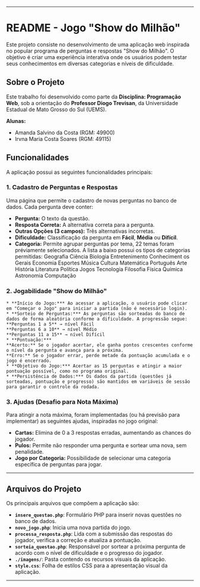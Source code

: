 -----

# README - Jogo "Show do Milhão"

Este projeto consiste no desenvolvimento de uma aplicação web inspirada no popular programa de perguntas e respostas "Show do Milhão". O objetivo é criar uma experiência interativa onde os usuários podem testar seus conhecimentos em diversas categorias e níveis de dificuldade.

## Sobre o Projeto

Este trabalho foi desenvolvido como parte da **Disciplina: Programação Web**, sob a orientação do **Professor Diogo Trevisan**, da Universidade Estadual de Mato Grosso do Sul (UEMS).

**Alunas:**

  * Amanda Salvino da Costa (RGM: 49900)
  * Irvna Maria Costa Soares (RGM: 49115)

## Funcionalidades

A aplicação possui as seguintes funcionalidades principais:

### 1\. Cadastro de Perguntas e Respostas

Uma página que permite o cadastro de novas perguntas no banco de dados. Cada pergunta deve conter:

  * **Pergunta:** O texto da questão.
  * **Resposta Correta:** A alternativa correta para a pergunta.
  * **Outras Opções (3 campos):** Três alternativas incorretas.
  * **Dificuldade:** Classificação da pergunta em **Fácil**, **Média** ou **Difícil**.
  * **Categoria:** Permite agrupar perguntas por tema, 22 temas foram préviamente selecionados. A lista a baixo possui os tipos de categorias permitidas:
      Geografia
      Ciência
      Biologia
      Entretenimento
      Conheciment os Gerais
      Economia
      Esportes
      Música
      Cultura
      Matemática
      Português
      Arte
      História
      Literatura
      Política
      Jogos
      Tecnologia
      Filosofia
      Física
      Química
      Astronomia
      Computação
  

### 2\. Jogabilidade "Show do Milhão"

    * **Início do Jogo:*** Ao acessar a aplicação, o usuário pode clicar em "Começar o Jogo" para iniciar a partida (não é necessário login).
    * **Sorteio de Perguntas:*** As perguntas são sorteadas do banco de dados de forma aleatória conforme a dificuldade. A progressão segue:
    **Perguntas 1 a 5** → nível Fácil
    **Perguntas 6 a 10** → nível Médio
    **Perguntas 11 a 15** → nível Difícil
    * **Pontuação:***
    **Acerto:** Se o jogador acertar, ele ganha pontos crescentes conforme o nível da pergunta e avança para a próxima.
    **Erro:** Se o jogador errar, perde metade da pontuação acumulada e o jogo é encerrado.
    * **Objetivo do Jogo:*** Acertar as 15 perguntas e atingir a maior pontuação possível, como no programa original.
    * **Persistência de Dados:*** Os dados da partida (questões já sorteadas, pontuação e progresso) são mantidos em variáveis de sessão para garantir o controle da rodada.

### 3\. Ajudas (Desafio para Nota Máxima)

Para atingir a nota máxima, foram implementadas (ou há previsão para implementar) as seguintes ajudas, inspiradas no jogo original:

  * **Cartas:** Elimina de 0 a 3 respostas erradas, aumentando as chances do jogador.
  * **Pulos:** Permite não responder uma pergunta e sortear uma nova, sem penalidade.
  * **Jogo por Categoria:** Possibilidade de selecionar uma categoria específica de perguntas para jogar.

-----

## Arquivos do Projeto

Os principais arquivos que compõem a aplicação são:

  * **`insere_questao.php`**: Formulário PHP para inserir novas questões no banco de dados.
  * **`novo_jogo.php`**: Inicia uma nova partida do jogo.
  * **`processa_resposta.php`**: Lida com a submissão das respostas do jogador, verifica a correção e atualiza a pontuação.
  * **`sorteia_questao.php`**: Responsável por sortear a próxima pergunta de acordo com o nível de dificuldade e o progresso do jogador.
  * **`./imagens/`**: Pasta contendo os recursos visuais da aplicação.
  * **`style.css`**: Folha de estilos CSS para a apresentação visual da aplicação.

-----